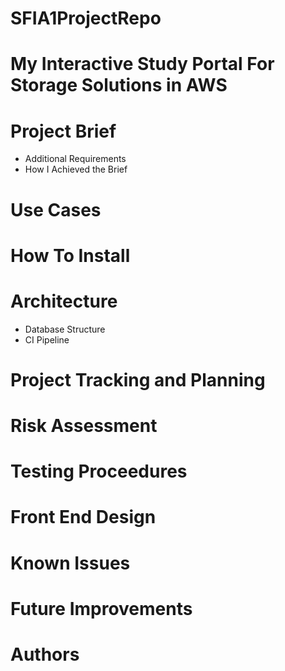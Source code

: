 # SFIA1ProjectRepo

# My Interactive Study Portal For Storage Solutions in AWS

# Project Brief
 * Additional Requirements
 * How I Achieved the Brief
# Use Cases
# How To Install
# Architecture
 * Database Structure
 * CI Pipeline
# Project Tracking and Planning
# Risk Assessment
# Testing Proceedures
# Front End Design
# Known Issues
# Future Improvements
# Authors 




